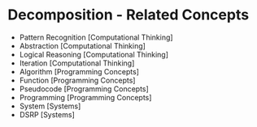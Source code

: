 # Decomposition - Related Concepts

- Pattern Recognition [Computational Thinking]
- Abstraction [Computational Thinking]
- Logical Reasoning [Computational Thinking]
- Iteration [Computational Thinking]
- Algorithm [Programming Concepts]
- Function [Programming Concepts]
- Pseudocode [Programming Concepts]
- Programming [Programming Concepts]
- System [Systems]
- DSRP [Systems]

